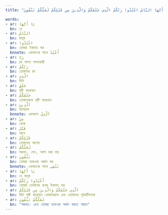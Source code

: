 ```yaml
---
title: "يَا أَيُّهَا النَّاسُ اعْبُدُوا رَبَّكُمُ الَّذِي خَلَقَكُمْ وَالَّذِينَ مِن قَبْلِكُمْ لَعَلَّكُمْ تَتَّقُونَ"

words:
- ar: يَا أَيُّهَا
  bn: হে
- ar: النَّاسُ
  bn: মানুষ
- ar: اعْبُدُوا
  bn: তোমরা ইবাদাত কর
  bnnote: একবচনের সাথে اُعْبُدْ
- ar: رَبَّ
  bn: রব লালন পালনকারী
- ar: رَبَّكُمْ
  bn: তোমাদের রব
- ar: الَّذِي
  bn: যিনি
- ar: خَلَقَ
  bn: সৃষ্টি করেছেন
- ar: خَلَقَكُمْ
  bn: তোমাদেরকে সৃষ্টি করেছেন
- ar: اَلَّذِينَ
  bn: যাদেরকে
  bnnote: একবচনে اَلَّذِيْ
- ar: مِنْ
  bn: থেকে
- ar: قَبْل
  bn: আগে
- ar: قَبْلِكُمْ
  bn: তোমাদের আগের
- ar: لَعَلَّكُمْ
  bn: সম্ভবত, যেন, আশা করা যায়
- ar: تَتَّقُونَ
  bn: তোমরা তাকওয়া অর্জন কর
  bnnote: একবচনের সাথে تَتَّقِى
- ar: يَا أَيُّهَا
  bn: হে মানুষ
- ar: اُعْبُدُوا رَبَّكُمُ
  bn: তোমরা তোমাদের রবের ইবাদাত কর
- ar: اَلَّذِي خَلَقَكُمْ وَالَّذِينَ مِن قَبْلِكُمْ
  bn: যিনি সৃষ্টি করেছেন তোমাদেরকে এবং তোমাদের পূর্ববর্তীগণকে
- ar: لَعَلَّكُمْ تَتَّقُونَ
  bn: "সম্ভবত: এতে তোমরা তাকওয়া অর্জন করতে পারবে"
---
```

